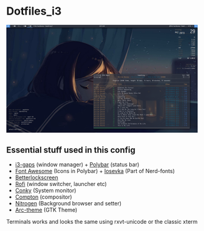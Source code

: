 # Dotfiles_i3

![screenshot](https://raw.githubusercontent.com/Algorithm79/Dotfiles_i3/master/screenshot.png)
## Essential stuff used in this config

- [i3-gaps](https://github.com/Airblader/i3) (window manager) + [Polybar](https://github.com/polybar/polybar) (status bar)
- [Font Awesome](https://github.com/FortAwesome/Font-Awesome) (Icons in Polybar) + [Iosevka](https://github.com/ryanoasis/nerd-fonts) (Part of Nerd-fonts)
- [Betterlockscreen](https://github.com/pavanjadhaw/betterlockscreen)
- [Rofi](https://github.com/davatorium/rofi) (window switcher, launcher etc)
- [Conky](https://github.com/brndnmtthws/conky) (System monitor)
- [Compton](https://github.com/chjj/compton) (compositor)
- [Nitrogen](https://github.com/l3ib/nitrogen) (Background browser and setter)
- [Arc-theme](https://github.com/horst3180/arc-theme) (GTK Theme)

Terminals works and looks the same using
rxvt-unicode or the classic xterm 
